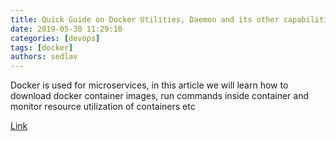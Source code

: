 ```yaml
---
title: Quick Guide on Docker Utilities, Daemon and its other capabilities
date: 2019-05-30 11:29:10
categories: [devops]
tags: [docker]
authors: sedlav
---
```


Docker is used for microservices, in this article we will learn how to download docker container images, run commands inside container and monitor resource utilization of containers etc

[Link](https://www.linuxtechi.com/guide-docker-utilities-daemon-capabilities/)
